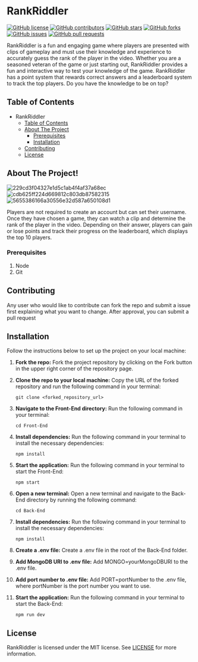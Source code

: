 # RankRiddler

[![GitHub license](https://img.shields.io/github/license/Chris5613/RankRiddler)](https://github.com/Chris5613/RankRiddler/blob/main/LICENSE)
[![GitHub contributors](https://img.shields.io/github/contributors/Chris5613/RankRiddler)](https://github.com/Chris5613/RankRiddler/graphs/contributors)
[![GitHub stars](https://img.shields.io/github/stars/Chris5613/RankRiddler)](https://github.com/Chris5613/RankRiddler/stargazers)
[![GitHub forks](https://img.shields.io/github/forks/Chris5613/RankRiddler)](https://github.com/Chris5613/RankRiddler/network/members)
[![GitHub issues](https://img.shields.io/github/issues/Chris5613/RankRiddler)](https://github.com/Chris5613/RankRiddler/issues)
[![GitHub pull requests](https://img.shields.io/github/issues-pr/Chris5613/RankRiddler)](https://github.com/Chris5613/RankRiddler/pulls)

RankRiddler is a fun and engaging game where players are presented with clips of gameplay and must use their knowledge and experience to accurately guess the rank of the player in the video. Whether you are a seasoned veteran of the game or just starting out, RankRiddler provides a fun and interactive way to test your knowledge of the game. RankRiddler has a point system that rewards correct answers and a leaderboard system to track the top players. Do you have the knowledge to be on top?

## Table of Contents

- RankRiddler
  - [Table of Contents](#table-of-contents)
  - [About The Project](#about-the-project)
    - [Prerequisites](#prerequisites)
    - [Installation](#installation)
  - [Contributing](#contributing)
  - [License](#license)

## About The Project!

![229cd3f04327e1d5c1ab4f4af37a68ec](https://github.com/Chris5613/RankRiddler/assets/24240227/d62f3c8e-62e4-4bbd-b6d8-119907fae7c4)
![cdb625ff224d669812c803db87582315](https://github.com/Chris5613/RankRiddler/assets/24240227/1516b89f-5335-412d-a6a4-7f35e73aaad2)
![5655386166a30556e32d587a650108d1](https://github.com/Chris5613/RankRiddler/assets/24240227/86b9b2db-c0bf-4534-a16f-cd226c462613)

Players are not required to create an account but can set their username. Once they have chosen a game, they can watch a clip and determine the rank of the player in the video. Depending on their answer, players can gain or lose points and track their progress on the leaderboard, which displays the top 10 players.

### Prerequisites

1. Node
2. Git

## Contributing

Any user who would like to contribute can fork the repo and submit a issue first explaining what you want to change. After approval, you can submit a pull request

## Installation

Follow the instructions below to set up the project on your local machine:

1. **Fork the repo:** Fork the project repository by clicking on the Fork button in the upper right corner of the repository page.

2. **Clone the repo to your local machine:** Copy the URL of the forked repository and run the following command in your terminal:
    ```
    git clone <forked_repository_url>
    ```
3. **Navigate to the Front-End directory:** Run the following command in your terminal:
    ```
    cd Front-End
    ```
4. **Install dependencies:** Run the following command in your terminal to install the necessary dependencies:
    ```
    npm install
    ```
5. **Start the application:** Run the following command in your terminal to start the Front-End:
    ```
    npm start
    ```
6. **Open a new terminal:** Open a new terminal and navigate to the Back-End directory by running the following command:
    ```
    cd Back-End
    ```
7. **Install dependencies:** Run the following command in your terminal to install the necessary dependencies:
    ```
    npm install
    ```
8. **Create a .env file:** Create a .env file in the root of the Back-End folder.
9. **Add MongoDB URI to .env file:** Add MONGO=yourMongoDBURI to the .env file.
10. **Add port number to .env file:** Add PORT=portNumber to the .env file, where portNumber is the port number you want to use.
11. **Start the application:** Run the following command in your terminal to start the Back-End:
    ```
    npm run dev
    ```

## License

RankRiddler is licensed under the MIT license. See [LICENSE](/LICENSE) for more information.
